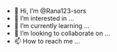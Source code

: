 - 👋 Hi, I’m @Rana123-sors
- 👀 I’m interested in ...
- 🌱 I’m currently learning ...
- 💞️ I’m looking to collaborate on ...
- 📫 How to reach me ...

<!---
Rana123-sors/Rana123-sors is a ✨ special ✨ repository because its `README.md` (this file) appears on your GitHub profile.
You can click the Preview link to take a look at your changes.
--->

